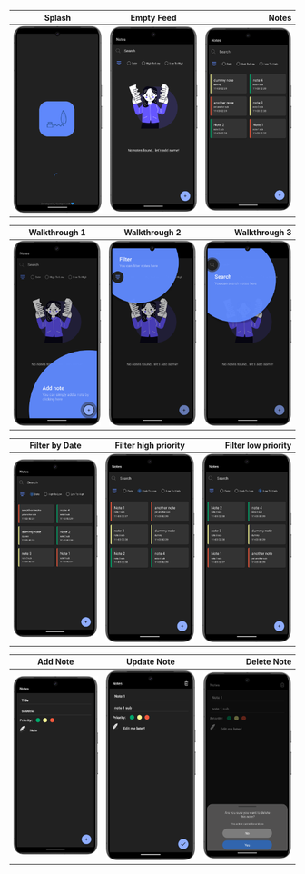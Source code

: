 | Splash       | Empty Feed           | Notes 
| ------------- |:-------------:| -----:|
| <img src="screenshots/screenshot1.png" width="300px"> </img>      | <img src="screenshots/Screenshot12.png" width="300px"> </img> |<img src="screenshots/Screenshot2.png" width="300px"> </img> |



| Walkthrough 1        | Walkthrough 2           | Walkthrough 3   
| ------------- |:-------------:| -----:|
| <img src="screenshots/Screenshot9.png" width="300px"> </img>      | <img src="screenshots/Screenshot10.png" width="300px"> </img> |<img src="screenshots/Screenshot11.png" width="300px"> </img> |


| Filter by Date        | Filter high priority           | Filter low priority   
| ------------- |:-------------:| -----:|
| <img src="screenshots/Screenshot3.png" width="300px"> </img>      | <img src="screenshots/Screenshot4.png" width="300px"> </img> |<img src="screenshots/Screenshot5.png" width="300px"> </img> |


| Add Note        | Update Note           | Delete Note   
| ------------- |:-------------:| -----:|
| <img src="screenshots/Screenshot6.png" width="300px"> </img>      | <img src="screenshots/Screenshot7.png" width="300px"> </img> |<img src="screenshots/Screenshot8.png" width="300px"> </img> |

